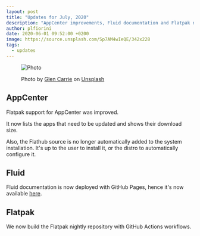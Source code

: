 ```yaml
---
layout:	post
title: "Updates for July, 2020"
description: "AppCenter improvements, Fluid documentation and Flatpak nightly repository"
author: plfiorini
date: 2020-06-01 09:52:00 +0200
image: https://source.unsplash.com/Sp7AM4wIeQE/342x228
tags:
  - updates
---
```


<figure markdown="1">

![Photo](https://source.unsplash.com/Sp7AM4wIeQE/456x684)
<figcaption>
Photo by <a target="_blank" rel="noopener nofollow" href="https://unsplash.com/@glencarrie?utm_source=unsplash&utm_medium=referral&utm_content=creditCopyText">Glen Carrie</a>
on <a target="_blank" rel="noopener nofollow" href="https://unsplash.com/?utm_source=unsplash&utm_medium=referral&utm_content=creditCopyText">Unsplash</a>
</figcaption>

</figure>

## AppCenter

Flatpak support for AppCenter was improved.

It now lists the apps that need to be updated and shows their download size.

Also, the Flathub source is no longer automatically added to the system installation.
It's up to the user to install it, or the distro to automatically configure it.

## Fluid

Fluid documentation is now deployed with GitHub Pages, hence it's now available [here][docs].

## Flatpak

We now build the Flatpak nightly repository with GitHub Actions workflows.

[docs]: https://docs.liri.io/sdk/fluid/develop/
